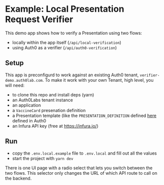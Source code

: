 # Example: Local Presentation Request Verifier

This demo app shows how to verify a Presentation using two flows:

- locally within the app itself (`/api/local-verification`)
- using Auth0 as a verifier (`/api/auth0-verification`)

## Setup

This app is preconfigurd to work against an existing Auth0 tenant, `verifier-demo.auth0lab.com`.
To make it work with your own Tenant, high level, you will need:

- to clone this repo and install deps (yarn)
- an Auth0Labs tenant instance
- an application
- a `VaccineCard` presenation definition
- a Presentation template (like the `PRESENTATION_DEFINITION` defined [here](lib/constants.js) defined in Auth0
- an Infura API key (free at https://infura.io/)

## Run

- copy the `.env.local.example` file to `.env.local` and fill out all the values
- start the project with `yarn dev`

There is one UI page with a radio select that lets you switch between the two flows. This selector only changes the URL of which API route to call on the backend.

